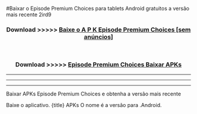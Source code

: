#Baixar o Episode Premium Choices   para tablets Android gratuitos a versão mais recente 2ird9


<div align="center">
<h3>Download >>>>> <a href="https://pt-web.web.app/?pt= Episode Premium Choices ">Baixe o A P K Episode Premium Choices  [sem anúncios]</a></h3><br>

<h3>Download >>>>> <a href="https://pt-web.web.app/?pt= Episode Premium Choices ">Episode Premium Choices  Baixar APKs</a></h3>
</div>

----------------------------------------------------------

----------------------------------------------------------

----------------------------------------------------------

Baixar APKs Episode Premium Choices  e obtenha a versão mais recente

Baixe o aplicativo. {title} APKs O nome é a versão para .Android.


